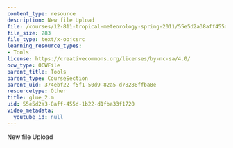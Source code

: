```yaml
---
content_type: resource
description: New file Upload
file: /courses/12-811-tropical-meteorology-spring-2011/55e5d2a38aff455d1b22d1fba33f1720_glue_2.m
file_size: 283
file_type: text/x-objcsrc
learning_resource_types:
- Tools
license: https://creativecommons.org/licenses/by-nc-sa/4.0/
ocw_type: OCWFile
parent_title: Tools
parent_type: CourseSection
parent_uid: 374ebf22-f5f1-50d9-82a5-d78288ffba8e
resourcetype: Other
title: glue_2.m
uid: 55e5d2a3-8aff-455d-1b22-d1fba33f1720
video_metadata:
  youtube_id: null
---
```

New file Upload